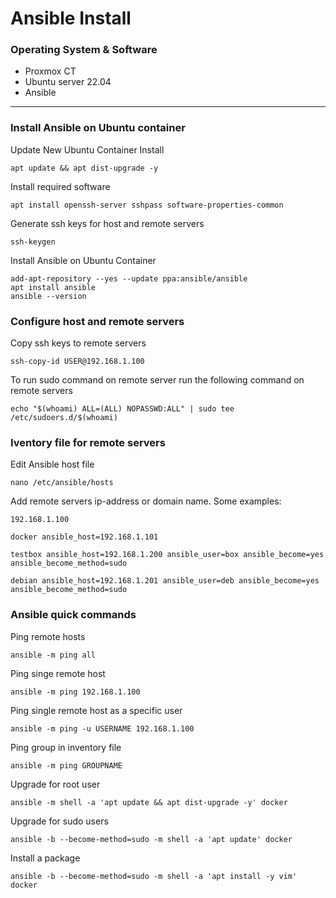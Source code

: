 # Ansible Install

### Operating System & Software
- Proxmox CT
- Ubuntu server 22.04
- Ansible

---

### Install Ansible on Ubuntu container
Update New Ubuntu Container Install
```
apt update && apt dist-upgrade -y
```

Install required software
```
apt install openssh-server sshpass software-properties-common
```

Generate ssh keys for host and remote servers
```
ssh-keygen
```

Install Ansible on Ubuntu Container
```
add-apt-repository --yes --update ppa:ansible/ansible
apt install ansible
ansible --version
```

### Configure host and remote servers
Copy ssh keys to remote servers
```
ssh-copy-id USER@192.168.1.100
```

To run sudo command on remote server run the following command on remote servers
```
echo "$(whoami) ALL=(ALL) NOPASSWD:ALL" | sudo tee /etc/sudoers.d/$(whoami)
```

### Iventory file for remote servers
Edit Ansible host file
```
nano /etc/ansible/hosts
```

Add remote servers ip-address or domain name. Some examples:
```
192.168.1.100
```
```
docker ansible_host=192.168.1.101
```
```
testbox ansible_host=192.168.1.200 ansible_user=box ansible_become=yes ansible_become_method=sudo
```
```
debian ansible_host=192.168.1.201 ansible_user=deb ansible_become=yes ansible_become_method=sudo
```

### Ansible quick commands
Ping remote hosts
```
ansible -m ping all
```
Ping singe remote host
```
ansible -m ping 192.168.1.100
```
Ping single remote host as a specific user
```
ansible -m ping -u USERNAME 192.168.1.100
```
Ping group in inventory file
```
ansible -m ping GROUPNAME
```
Upgrade for root user
```
ansible -m shell -a 'apt update && apt dist-upgrade -y' docker
```
Upgrade for sudo users
```
ansible -b --become-method=sudo -m shell -a 'apt update' docker
```
Install a package
```
ansible -b --become-method=sudo -m shell -a 'apt install -y vim' docker
```
